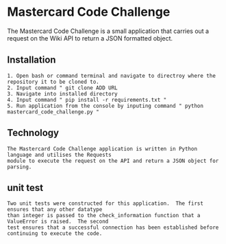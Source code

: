# Mastercard Code Challenge

The Mastercard Code Challenge is a small application that carries out a request on the Wiki API to return a 
JSON formatted object.

## Installation

```
1. Open bash or command terminal and navigate to directroy where the repository it to be cloned to.  
2. Input command " git clone ADD URL
3. Navigate into installed directory
4. Input command " pip install -r requirements.txt "
5. Run application from the console by inputing command " python mastercard_code_challenge.py "
```

## Technology

```
The Mastercard Code Challenge application is written in Python language and utilises the Requests 
module to execute the request on the API and return a JSON object for parsing.
```

## unit test

```
Two unit tests were constructed for this application.  The first ensures that any other datatype 
than integer is passed to the check_information function that a ValueError is raised.  The second 
test ensures that a successful connection has been established before continuing to execute the code.
```